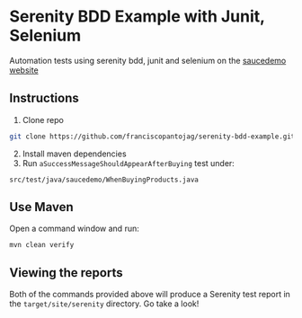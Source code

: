 # Serenity BDD Example with Junit, Selenium

Automation tests using serenity bdd, junit and selenium on the [saucedemo website](https://www.saucedemo.com/)

## Instructions
1. Clone repo
```bash
git clone https://github.com/franciscopantojag/serenity-bdd-example.git
```
2. Install maven dependencies
3. Run `aSuccessMessageShouldAppearAfterBuying` test under:
```
src/test/java/saucedemo/WhenBuyingProducts.java
```

## Use Maven

Open a command window and run:

    mvn clean verify

## Viewing the reports

Both of the commands provided above will produce a Serenity test report in the `target/site/serenity` directory. Go take a look!

